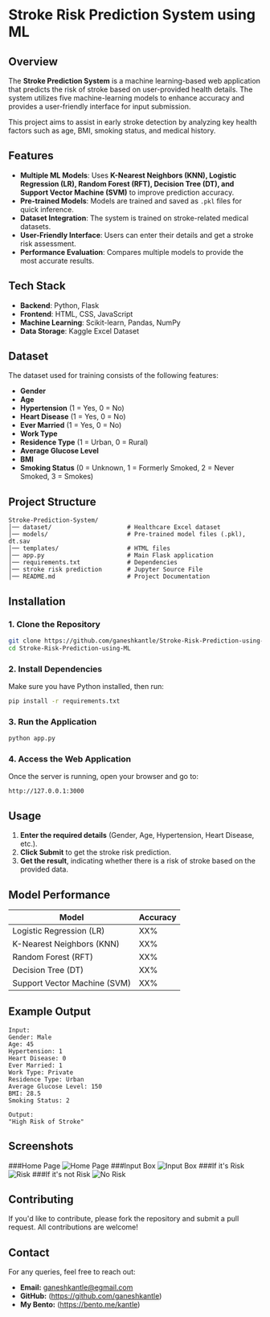 # Stroke Risk Prediction System using ML

## Overview
The **Stroke Prediction System** is a machine learning-based web application that predicts the risk of stroke based on user-provided health details. The system utilizes five machine-learning models to enhance accuracy and provides a user-friendly interface for input submission. 

This project aims to assist in early stroke detection by analyzing key health factors such as age, BMI, smoking status, and medical history.

## Features
- **Multiple ML Models**: Uses **K-Nearest Neighbors (KNN), Logistic Regression (LR), Random Forest (RFT), Decision Tree (DT), and Support Vector Machine (SVM)** to improve prediction accuracy.
- **Pre-trained Models**: Models are trained and saved as `.pkl` files for quick inference.
- **Dataset Integration**: The system is trained on stroke-related medical datasets.
- **User-Friendly Interface**: Users can enter their details and get a stroke risk assessment.
- **Performance Evaluation**: Compares multiple models to provide the most accurate results.

## Tech Stack
- **Backend**: Python, Flask
- **Frontend**: HTML, CSS, JavaScript
- **Machine Learning**: Scikit-learn, Pandas, NumPy
- **Data Storage**: Kaggle Excel Dataset

## Dataset
The dataset used for training consists of the following features:
- **Gender**
- **Age**
- **Hypertension** (1 = Yes, 0 = No)
- **Heart Disease** (1 = Yes, 0 = No)
- **Ever Married** (1 = Yes, 0 = No)
- **Work Type**
- **Residence Type** (1 = Urban, 0 = Rural)
- **Average Glucose Level**
- **BMI**
- **Smoking Status** (0 = Unknown, 1 = Formerly Smoked, 2 = Never Smoked, 3 = Smokes)

## Project Structure
```
Stroke-Prediction-System/
│── dataset/                     # Healthcare Excel dataset
│── models/                      # Pre-trained model files (.pkl), dt.sav
│── templates/                   # HTML files
│── app.py                       # Main Flask application
│── requirements.txt             # Dependencies
│── stroke risk prediction       # Jupyter Source File
│── README.md                    # Project Documentation
```

## Installation
### 1. Clone the Repository
```bash
git clone https://github.com/ganeshkantle/Stroke-Risk-Prediction-using-ML.git
cd Stroke-Risk-Prediction-using-ML 
```

### 2. Install Dependencies
Make sure you have Python installed, then run:
```bash
pip install -r requirements.txt
```

### 3. Run the Application
```bash
python app.py
```

### 4. Access the Web Application
Once the server is running, open your browser and go to:
```
http://127.0.0.1:3000
```

## Usage
1. **Enter the required details** (Gender, Age, Hypertension, Heart Disease, etc.).
2. **Click Submit** to get the stroke risk prediction.
3. **Get the result**, indicating whether there is a risk of stroke based on the provided data.

## Model Performance
| Model | Accuracy |
|--------|-----------|
| Logistic Regression (LR) | XX% |
| K-Nearest Neighbors (KNN) | XX% |
| Random Forest (RFT) | XX% |
| Decision Tree (DT) | XX% |
| Support Vector Machine (SVM) | XX% |

## Example Output
```
Input:
Gender: Male
Age: 45
Hypertension: 1
Heart Disease: 0
Ever Married: 1
Work Type: Private
Residence Type: Urban
Average Glucose Level: 150
BMI: 28.5
Smoking Status: 2

Output:
"High Risk of Stroke"
```

## Screenshots
###Home Page
![Home Page](https://github.com/user-attachments/assets/22369f71-ce4f-4c10-a7ef-5c2a7f960b9d)
###Input Box
![Input Box](https://github.com/user-attachments/assets/bcf499f5-9580-4638-855d-87714832d6a4)
###If it's Risk
![Risk](https://github.com/user-attachments/assets/3bfbdd1b-4dd7-4c92-a555-db28fd108961)
###If it's not Risk
![No Risk](https://github.com/user-attachments/assets/7752bfcd-f307-46bf-a7a5-d2546bbcf38b)



## Contributing
If you'd like to contribute, please fork the repository and submit a pull request. All contributions are welcome!


## Contact
For any queries, feel free to reach out:
- **Email:** ganeshkantle@egmail.com
- **GitHub:** (https://github.com/ganeshkantle)
- **My Bento:** (https://bento.me/kantle)
